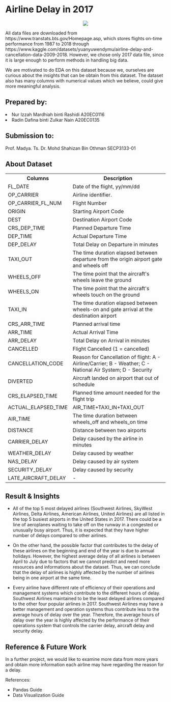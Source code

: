 <h1>Airline Delay in 2017</h1>

<p align="center">
  <img src="https://www.thetimes.co.uk/imageserver/image/%2Fmethode%2Fsundaytimes%2Fprod%2Fweb%2Fbin%2Fa919ce06-72b3-11eb-b6bc-1d2ce6b7b794.jpg?crop=2250%2C1266%2C0%2C117" />
</p>
All data files are downloaded from https://www.transtats.bts.gov/Homepage.asp, which stores flights on-time performance from 1987 to 2018 through https://www.kaggle.com/datasets/yuanyuwendymu/airline-delay-and-cancellation-data-2009-2018. However, we chose only 2017 data file, since it is large enough to perform methods in handling big data.

We are motivated to do EDA on this dataset because we, ourselves are curious about the insights that can be obtain from this dataset. The dataset also has many columns with numerical values which we believe, could give more meaningful analysis.

<h2>Prepared by:</h2>
<li>Nur Izzah Mardhiah binti Rashidi A20EC0116</li>
<li>Radin Dafina binti Zulkar Nain A20EC0135</li>

<h2>Submission to:</h2>
Prof. Madya. Ts. Dr. Mohd Shahizan Bin Othman
SECP3133-01

<h2>About Dataset</h2>
<table>
  <tr>
    <th>Columns</th>
    <th>Description</th>
  </tr>
  <tr>
    <td>FL_DATE</td>
    <td>Date of the flight, yy/mm/dd</td>
  </tr>
  <tr>
    <td>OP_CARRIER</td>
    <td>Airline identifier.</td>
  </tr>
  <tr>
    <td>OP_CARRIER_FL_NUM</td>
    <td>Flight Number</td>
  </tr>
  <tr>
    <td>ORIGIN</td>
    <td>Starting Airport Code</td>
  </tr>
  <tr>
    <td>DEST</td>
    <td>Destination Airport Code</td>
  </tr>
  <tr>
    <td>CRS_DEP_TIME</td>
    <td>Planned Departure Time</td>
  </tr>
    <tr>
    <td>DEP_TIME</td>
    <td>Actual Departure Time</td>
  </tr>
    <tr>
    <td>DEP_DELAY</td>
    <td>Total Delay on Departure in minutes</td>
  </tr>
    <tr>
    <td>TAXI_OUT</td>
    <td>The time duration elapsed between departure from the origin airport gate and wheels off</td>
  </tr>
  <tr>
    <td>WHEELS_OFF</td>
    <td>The time point that the aircraft's wheels leave the ground</td>
  </tr>
  <tr>
    <td>WHEELS_ON</td>
    <td>The time point that the aircraft's wheels touch on the ground</td>
  </tr>
  <tr>
    <td>TAXI_IN</td>
    <td>The time duration elapsed between wheels-on and gate arrival at the destination airport</td>
  </tr>
  <tr>
    <td>CRS_ARR_TIME</td>
    <td>Planned arrival time</td>
  </tr>
  <tr>
    <td>ARR_TIME</td>
    <td>Actual Arrival Time</td>
  </tr>
  <tr>
    <td>ARR_DELAY</td>
    <td>Total Delay on Arrival in minutes</td>
  </tr>
    <tr>
    <td>CANCELLED</td>
    <td>Flight Cancelled (1 = cancelled)</td>
  </tr>
    <tr>
    <td>CANCELLATION_CODE</td>
    <td>Reason for Cancellation of flight: A - Airline/Carrier; B - Weather; C - National Air System; D - Security</td>
  </tr>
    <tr>
    <td>DIVERTED</td>
    <td>Aircraft landed on airport that out of schedule</td>
  </tr>
    <tr>
    <td>CRS_ELAPSED_TIME</td>
    <td>Planned time amount needed for the flight trip</td>
  </tr>
    <tr>
    <td>ACTUAL_ELAPSED_TIME</td>
    <td>AIR_TIME+TAXI_IN+TAXI_OUT</td>
  </tr>
    <tr>
    <td>AIR_TIME</td>
    <td>The time duration between wheels_off and wheels_on time</td>
  </tr>
    <tr>
    <td>DISTANCE</td>
    <td>Distance between two airports</td>
  </tr>
  <tr>
    <td>CARRIER_DELAY</td>
    <td>Delay caused by the airline in minutes</td>
  </tr>
  <tr>
    <td>WEATHER_DELAY</td>
    <td>Delay caused by weather</td>
  </tr>
  <tr>
    <td>NAS_DELAY</td>
    <td>Delay caused by air system</td>
  </tr>
  <tr>
    <td>SECURITY_DELAY</td>
    <td>Delay caused by security</td>
  </tr>
  <tr>
    <td>LATE_AIRCRAFT_DELAY</td>
    <td>-</td>
  </tr>

    
</table>

<h2>Result & Insights</h2>

- All of the top 5 most delayed airlines (Southwest Airlines, SkyWest Airlines, Delta Airlines, American Airlines, United Airlines) are all listed in the top 5 busiest airports in the United States in 2017. There could be a line of aeroplanes waiting to take off on the runway in a congested or unusually busy airport. Thus, it is expected that they have higher number of delays compared to other airlines.

- On the other hand, the possible factor that contributes to the delay of these airlines on the beginning and end of the year is due to annual holidays. However, the highest average delay of all airlines is between April to July due to factors that we cannot predict and need more resources and informations about the dataset. Thus, we can conclude that the delay of airlines is highly affected by the number of airlines being in one airport at the same time.

- Every airline have different rate of efficiency of their operations and management systems which contribute to the different hours of delay. Southwest Airlines maintained to be the least delayed airlines compared to the other four popular airlines in 2017. Southwest Airlines may have a better management and operation systems thus contribute less to the average hours of delay over the year. Therefore, the average hours of delay over the year is highly affected by the performance of their operations system that controls the carrier delay, aircraft delay and security delay.

<h2>Reference & Future Work</h2>
In a further project, we would like to examine more data from more years and obtain more information each airline may have regarding the reason for a delay.

References:

- Pandas Guide
- Data Visualization Guide
